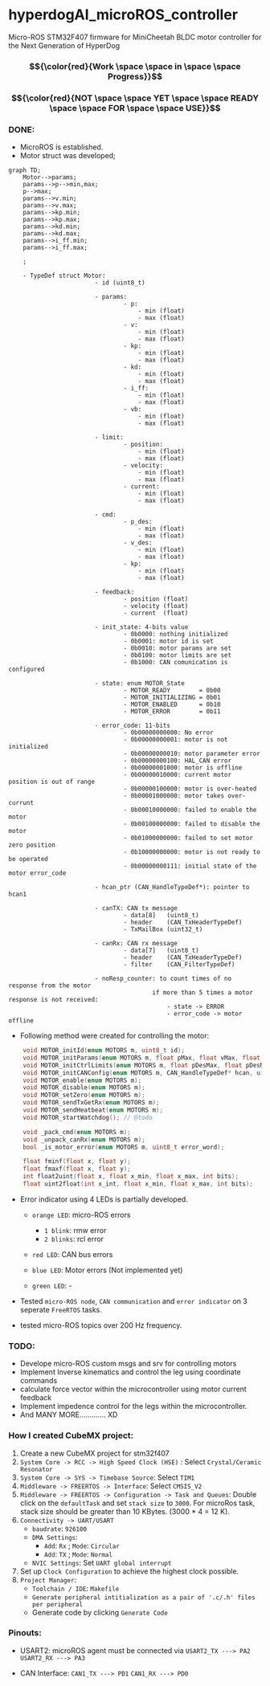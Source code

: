 # hyperdogAI_microROS_controller
Micro-ROS  STM32F407 firmware for MiniCheetah BLDC motor controller for the Next Generation of HyperDog 

### $${\color{red}{Work \space \space in \space \space Progress}}$$ 
### $${\color{red}{NOT \space \space  YET \space \space READY \space \space FOR \space \space USE}}$$ 


### DONE:

- MicroROS is established.
- Motor struct was developed;

```mermaid
graph TD;
    Motor-->params;
    params-->p-->min,max;
    p-->max;
    params-->v.min;
    params-->v.max;
    params-->kp.min;
    params-->kp.max;
    params-->kd.min;
    params-->kd.max;
    params-->i_ff.min;
    params-->i_ff.max;

    ;
```

        - TypeDef struct Motor:
                            - id (uint8_t)

                            - params:
                                    - p:
                                        - min (float)
                                        - max (float)
                                    - v:
                                        - min (float)
                                        - max (float)
                                    - kp: 
                                        - min (float)
                                        - max (float)
                                    - kd: 
                                        - min (float)
                                        - max (float)
                                    - i_ff: 
                                        - min (float)
                                        - max (float)
                                    - vb: 
                                        - min (float)
                                        - max (float)

                            - limit:
                                    - position:
                                        - min (float)
                                        - max (float)
                                    - velocity:
                                        - min (float)
                                        - max (float)
                                    - current: 
                                        - min (float)
                                        - max (float)

                            - cmd:
                                    - p_des:
                                        - min (float)
                                        - max (float)
                                    - v_des:
                                        - min (float)
                                        - max (float)
                                    - kp: 
                                        - min (float)
                                        - max (float)

                            - feedback:
                                    - position (float)
                                    - velocity (float)
                                    - current  (float)

                            - init_state: 4-bits value
                                    - 0b0000: nothing initialized
                                    - 0b0001: motor id is set
                                    - 0b0010: motor params are set
                                    - 0b0100: motor limits are set
                                    - 0b1000: CAN comunication is configured 
                            
                            - state: enum MOTOR_State
                                    - MOTOR_READY        = 0b00
                                    - MOTOR_INITIALIZING = 0b01
                                    - MOTOR_ENABLED      = 0b10
                                    - MOTOR_ERROR        = 0b11

                            - error_code: 11-bits
                                    - 0b00000000000: No error
                                    - 0b00000000001: motor is not initialized
                                    - 0b00000000010: motor parameter error
                                    - 0b00000000100: HAL_CAN error
                                    - 0b00000001000: motor is offline
                                    - 0b00000010000: current motor position is out of range
                                    - 0b00000100000: motor is over-heated
                                    - 0b00001000000: motor takes over-currunt
                                    - 0b00010000000: failed to enable the motor
                                    - 0b00100000000: failed to disable the motor
                                    - 0b01000000000: failed to set motor zero position
                                    - 0b10000000000: motor is not ready to be operated
                                    - 0b00000000111: initial state of the motor error_code

                            - hcan_ptr (CAN_HandleTypeDef*): pointer to hcan1
                            
                            - canTX: CAN tx message
                                    - data[8]   (uint8_t)
                                    - header    (CAN_TxHeaderTypeDef)
                                    - TxMailBox (uint32_t)

                            - canRx: CAN rx message
                                    - data[7]   (uint8_t)
                                    - header    (CAN_TxHeaderTypeDef)
                                    - filter    (CAN_FilterTypeDef)

                            - noResp_counter: to count times of no response from the motor
                                            if more than 5 times a motor response is not received:
                                                - state -> ERROR
                                                - error_code -> motor offline
        
- Following method were created for controlling the motor:

```c
    void MOTOR_initId(enum MOTORS m, uint8_t id);
    void MOTOR_initParams(enum MOTORS m, float pMax, float vMax, float kpMax, float kdMax, float iffMax, float vbMax);
    void MOTOR_initCtrlLimits(enum MOTORS m, float pDesMax, float pDesMin, float vMax, float iMax);
    void MOTOR_initCANConfig(enum MOTORS m, CAN_HandleTypeDef* hcan, uint8_t filterbank);
    void MOTOR_enable(enum MOTORS m);
    void MOTOR_disable(enum MOTORS m);
    void MOTOR_setZero(enum MOTORS m);
    void MOTOR_sendTxGetRx(enum MOTORS m);
    void MOTOR_sendHeatbeat(enum MOTORS m);
    void MOTOR_startWatchdog(); // @todo

    void _pack_cmd(enum MOTORS m); 
    void _unpack_canRx(enum MOTORS m); 
    bool _is_motor_error(enum MOTORS m, uint8_t error_word);

    float fminf(float x, float y);
    float fmaxf(float x, float y);
    int float2uint(float x, float x_min, float x_max, int bits);
    float uint2float(int x_int, float x_min, float x_max, int bits);
```

- Error indicator using 4 LEDs is partially developed.
    - `orange LED`: micro-ROS errors
        - `1 blink`: rmw error
        - `2 blinks`: rcl error
    
    - `red LED`: CAN bus errors
    - `blue LED`: Motor errors (Not implemented yet)
    - `green LED`: -

- Tested `micro-ROS node`, `CAN communication` and `error indicator` on 3 seperate `FreeRTOS` tasks.
- tested micro-ROS topics over 200 Hz frequency.
        


### TODO:
- Develope micro-ROS custom msgs and srv for controlling motors
- Implement Inverse kinematics and control the leg using coordinate commands
- calculate force vector within the microcontroller using motor current feedback
- Implement impedence control for the legs within the microcontroller.
- And MANY MORE............. XD



### How I created CubeMX project:

1. Create a new CubeMX project for stm32f407
2. `System Core -> RCC -> High Speed Clock (HSE)` : Select `Crystal/Ceramic Resonator`
3. `System Core -> SYS -> Timebase Source`: Select `TIM1`
4. `Middleware -> FREERTOS -> Interface`: Select `CMSIS_V2`
5. `Middleware -> FREERTOS -> Configuration -> Task and Queues`: Double click on the `defaultTask` and set `stack size` to `3000`. For microRos task, stack size should be greater than 10 KBytes. (3000 * 4 = 12 K).
6. `Connectivity -> UART/USART`
    - `baudrate`: `926100`
    - `DMA Settings`: 
        - `Add`: `Rx` ; `Mode`: `Circular`
        - `Add`: `TX` ; `Mode`: `Normal`
    - `NVIC Settings`: Set `UART global interrupt`
7. Set up `Clock Configuration` to achieve the highest clock possible.
8. `Project Manager`:
    - `Toolchain / IDE`: `Makefile`
    - `Generate peripheral intitialization as a pair of '.c/.h' files per peripheral`
    - Generate code by clicking `Generate Code`


### Pinouts:
 - USART2: microROS agent must be connected via 
    `USART2_TX ---> PA2`
    `USART2_RX ---> PA3`

- CAN Interface: 
    `CAN1_TX ---> PD1`
    `CAN1_RX ---> PD0`



<!-- 

gitignore:
    ```
    browser.vc.db 
    browser.vc.db-shm 
    browser.vc.db-wal
    build/*.o
    build/*.d
    build/*.lst
    ```
gitattributes:
    ```
    Drivers/** filter=lfs diff=lfs merge=lfs -text
    Drivers/CMSIS filter=lfs diff=lfs merge=lfs -text
    Drivers/STM32F4xx_HAL_Driver filter=lfs diff=lfs merge=lfs -text
    ```

git lfs:
    ```
    git lfs install
    git lfs track Drivers/**
    git lfs track micro_ros_stm32cubemx_utils
    git lfs push --all origin main
    git commit -m "lfs push"
    gt push -u origin main
    ```

 -->